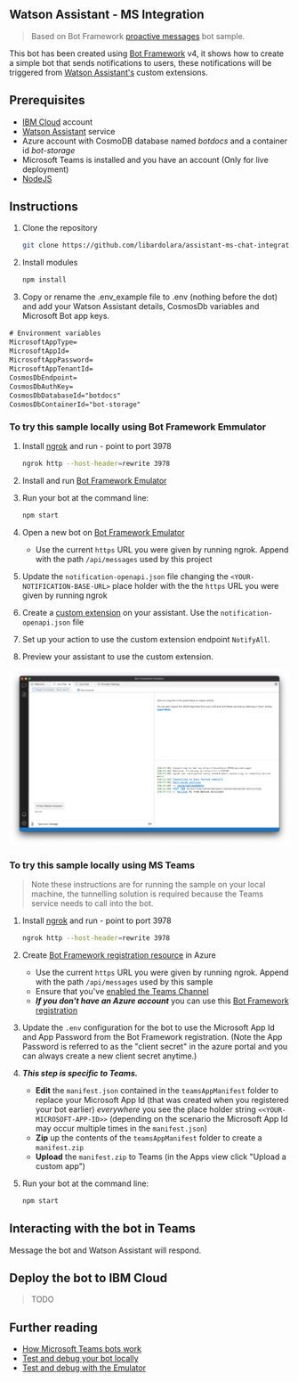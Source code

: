 ## Watson Assistant - MS Integration

> Based on Bot Framework [proactive messages](https://github.com/microsoft/BotBuilder-Samples/tree/75523374357b397433882d35b1b0a305bbc5658d/samples/javascript_nodejs/16.proactive-messages) bot sample.

This bot has been created using [Bot Framework](https://dev.botframework.com) v4, it shows how to create a simple bot that sends notifications to users, these notifications will be triggered from [Watson Assistant's](https://cloud.ibm.com/catalog/services/watson-assistant) custom extensions.

## Prerequisites

- [IBM Cloud](https://cloud.ibm.com) account
- [Watson Assistant](https://cloud.ibm.com/catalog/services/watson-assistant) service
- Azure account with CosmoDB database named _botdocs_ and a container id _bot-storage_
- Microsoft Teams is installed and you have an account (Only for live deployment)
- [NodeJS](https://nodejs.org/en/)

## Instructions

1) Clone the repository

    ```bash
    git clone https://github.com/libardolara/assistant-ms-chat-integration.git
    ```

1) Install modules

    ```bash
    npm install
    ```
1) Copy or rename the .env_example file to .env (nothing before the dot) and add your Watson Assistant details, CosmosDb variables and Microsoft Bot app keys.

```
# Environment variables
MicrosoftAppType=
MicrosoftAppId=
MicrosoftAppPassword=
MicrosoftAppTenantId=
CosmosDbEndpoint=
CosmosDbAuthKey=
CosmosDbDatabaseId="botdocs"
CosmosDbContainerId="bot-storage"
```

### To try this sample locally using Bot Framework Emmulator

1) Install [ngrok](https://ngrok.com/) and run - point to port 3978

    ```bash
    ngrok http --host-header=rewrite 3978
    ```

1) Install and run [Bot Framework Emulator](https://docs.microsoft.com/en-us/azure/bot-service/bot-service-debug-emulator?view=azure-bot-service-4.0&tabs=csharp)

1) Run your bot at the command line:

    ```bash
    npm start
    ```

1) Open a new bot on [Bot Framework Emulator](https://docs.microsoft.com/en-us/azure/bot-service/bot-service-debug-emulator?view=azure-bot-service-4.0&tabs=csharp)
    - Use the current `https` URL you were given by running ngrok. Append with the path `/api/messages` used by this project

1) Update the `notification-openapi.json` file changing the `<YOUR-NOTIFICATION-BASE-URL>` place holder with the the `https` URL you were given by running ngrok

1) Create a [custom extension](https://cloud.ibm.com/docs/watson-assistant?topic=watson-assistant-add-custom-extension) on your assistant. Use the `notification-openapi.json` file

1) Set up your action to use the custom extension endpoint `NotifyAll`.

1) Preview your assistant to use the custom extension.

![customextension](img/bot-emulator.png)


### To try this sample locally using MS Teams

> Note these instructions are for running the sample on your local machine, the tunnelling solution is required because the Teams service needs to call into the bot.


1) Install [ngrok](https://ngrok.com/) and run - point to port 3978

    ```bash
    ngrok http --host-header=rewrite 3978
    ```

1) Create [Bot Framework registration resource](https://docs.microsoft.com/en-us/azure/bot-service/bot-service-quickstart-registration) in Azure
    - Use the current `https` URL you were given by running ngrok. Append with the path `/api/messages` used by this sample
    - Ensure that you've [enabled the Teams Channel](https://docs.microsoft.com/en-us/azure/bot-service/channel-connect-teams?view=azure-bot-service-4.0)
    - __*If you don't have an Azure account*__ you can use this [Bot Framework registration](https://docs.microsoft.com/en-us/microsoftteams/platform/bots/how-to/create-a-bot-for-teams#register-your-web-service-with-the-bot-framework)

1) Update the `.env` configuration for the bot to use the Microsoft App Id and App Password from the Bot Framework registration. (Note the App Password is referred to as the "client secret" in the azure portal and you can always create a new client secret anytime.)

1) __*This step is specific to Teams.*__
    - **Edit** the `manifest.json` contained in the  `teamsAppManifest` folder to replace your Microsoft App Id (that was created when you registered your bot earlier) *everywhere* you see the place holder string `<<YOUR-MICROSOFT-APP-ID>>` (depending on the scenario the Microsoft App Id may occur multiple times in the `manifest.json`)
    - **Zip** up the contents of the `teamsAppManifest` folder to create a `manifest.zip`
    - **Upload** the `manifest.zip` to Teams (in the Apps view click "Upload a custom app")

1) Run your bot at the command line:

    ```bash
    npm start
    ```

## Interacting with the bot in Teams

Message the bot and Watson Assistant will respond.

## Deploy the bot to IBM Cloud

> TODO

## Further reading

- [How Microsoft Teams bots work](https://docs.microsoft.com/en-us/azure/bot-service/bot-builder-basics-teams?view=azure-bot-service-4.0&tabs=javascript)
- [Test and debug your bot locally](https://docs.microsoft.com/en-us/microsoftteams/platform/bots/how-to/debug/locally-with-an-ide)
- [Test and debug with the Emulator](https://docs.microsoft.com/en-us/azure/bot-service/bot-service-debug-emulator?view=azure-bot-service-4.0&preserve-view=true&tabs=javascript)



